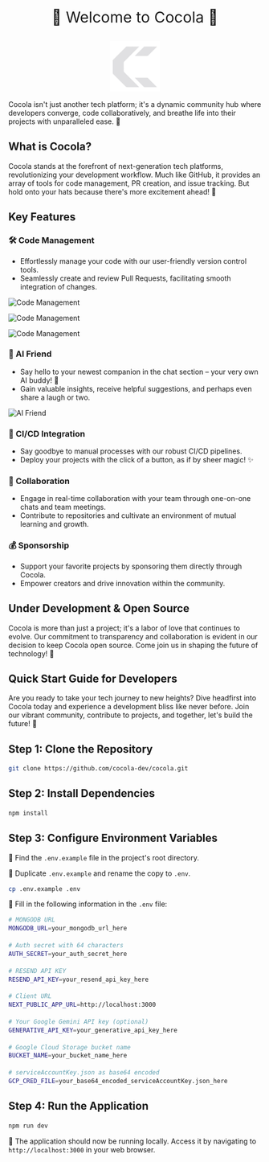 <p style="font-size:30px" align="center">
🌟 Welcome to Cocola 🌟
</p>

<p align="center">
   <img src="https://github.com/cocola-dev/cocola/blob/main/assets/images/logo.png?raw=true" alt="Cocola Logo" width="100"/>
</p>

Cocola isn't just another tech platform; it's a dynamic community hub where developers converge, code collaboratively, and breathe life into their projects with unparalleled ease. 🚀

## What is Cocola?

Cocola stands at the forefront of next-generation tech platforms, revolutionizing your development workflow. Much like GitHub, it provides an array of tools for code management, PR creation, and issue tracking. But hold onto your hats because there's more excitement ahead! 🎉

## Key Features

### 🛠️ Code Management

- Effortlessly manage your code with our user-friendly version control tools.
- Seamlessly create and review Pull Requests, facilitating smooth integration of changes.

![Code Management](https://github.com/cocola-dev/cocola/assets/142723369/35a9508e-8564-4816-8420-b248d972b89c)

![Code Management](https://github.com/cocola-dev/cocola/assets/142723369/f2bae9b3-a0fd-4412-b198-b56c1a2de1d5)

![Code Management](https://github.com/cocola-dev/cocola/assets/142723369/dd95f88c-d746-4aac-8288-ca22431ded22)

### 💬 AI Friend

- Say hello to your newest companion in the chat section – your very own AI buddy! 🤖
- Gain valuable insights, receive helpful suggestions, and perhaps even share a laugh or two.

![AI Friend](https://github.com/cocola-dev/cocola/assets/142723369/e76b1f7d-2ec3-4780-bac9-2432e4bcd29d)

### 🚧 CI/CD Integration

- Say goodbye to manual processes with our robust CI/CD pipelines.
- Deploy your projects with the click of a button, as if by sheer magic! ✨

### 🤝 Collaboration

- Engage in real-time collaboration with your team through one-on-one chats and team meetings.
- Contribute to repositories and cultivate an environment of mutual learning and growth.

### 💰 Sponsorship

- Support your favorite projects by sponsoring them directly through Cocola.
- Empower creators and drive innovation within the community.

## Under Development & Open Source

Cocola is more than just a project; it's a labor of love that continues to evolve. Our commitment to transparency and collaboration is evident in our decision to keep Cocola open source. Come join us in shaping the future of technology! 🌈

## Quick Start Guide for Developers

Are you ready to take your tech journey to new heights? Dive headfirst into Cocola today and experience a development bliss like never before. Join our vibrant community, contribute to projects, and together, let's build the future! 🚀

## Step 1: Clone the Repository

```bash
git clone https://github.com/cocola-dev/cocola.git
```

## Step 2: Install Dependencies

```bash
npm install
```

## Step 3: Configure Environment Variables

🔧 Find the `.env.example` file in the project's root directory.

📝 Duplicate `.env.example` and rename the copy to `.env`.

```bash
cp .env.example .env
```

🔑 Fill in the following information in the `.env` file:

```bash
# MONGODB URL
MONGODB_URL=your_mongodb_url_here

# Auth secret with 64 characters
AUTH_SECRET=your_auth_secret_here

# RESEND API KEY
RESEND_API_KEY=your_resend_api_key_here

# Client URL
NEXT_PUBLIC_APP_URL=http://localhost:3000

# Your Google Gemini API key (optional)
GENERATIVE_API_KEY=your_generative_api_key_here

# Google Cloud Storage bucket name
BUCKET_NAME=your_bucket_name_here

# serviceAccountKey.json as base64 encoded
GCP_CRED_FILE=your_base64_encoded_serviceAccountKey.json_here
```

## Step 4: Run the Application

```sh
npm run dev
```

🚀 The application should now be running locally. Access it by navigating to `http://localhost:3000` in your web browser.
